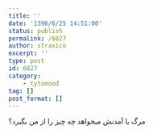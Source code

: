 ```yaml
---
title: ''
date: '1396/6/25 14:51:00'
status: publish
permalink: /6827
author: straxico
excerpt: ''
type: post
id: 6827
category:
    - tytomood
tag: []
post_format: []
---
```

مرگ با آمدنش میخواهد چه چیز را از من بگیرد؟